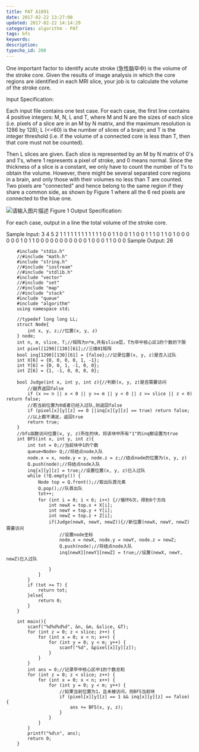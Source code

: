 ```yaml
---
title: PAT A1091
date: 2017-02-22 13:27:08
updated: 2017-02-22 14:14:29
categories: algorithm - PAT
tags: bfs
keywords:
description:
typecho_id: 200
---
```


One important factor to identify acute stroke (急性脑卒中) is the volume of the stroke core. Given the results of image analysis in which the core regions are identified in each MRI slice, your job is to calculate the volume of the stroke core.

Input Specification:

Each input file contains one test case. For each case, the first line contains 4 positive integers: M, N, L and T, where M and N are the sizes of each slice (i.e. pixels of a slice are in an M by N matrix, and the maximum resolution is 1286 by 128); L (<=60) is the number of slices of a brain; and T is the integer threshold (i.e. if the volume of a connected core is less than T, then that core must not be counted).

Then L slices are given. Each slice is represented by an M by N matrix of 0's and 1's, where 1 represents a pixel of stroke, and 0 means normal. Since the thickness of a slice is a constant, we only have to count the number of 1's to obtain the volume. However, there might be several separated core regions in a brain, and only those with their volumes no less than T are counted. Two pixels are "connected" and hence belong to the same region if they share a common side, as shown by Figure 1 where all the 6 red pixels are connected to the blue one.

![请输入图片描述][1]
Figure 1
Output Specification:

For each case, output in a line the total volume of the stroke core.

Sample Input:
3 4 5 2
1 1 1 1
1 1 1 1
1 1 1 1
0 0 1 1
0 0 1 1
0 0 1 1
1 0 1 1
0 1 0 0
0 0 0 0
1 0 1 1
0 0 0 0
0 0 0 0
0 0 0 1
0 0 0 1
1 0 0 0
Sample Output:
26
```
    #include "stdio.h"
    //#include "math.h"
    #include "string.h"
    //#include "iostream"
    //#include "stdlib.h"
    #include "vector"
    //#include "set"
    //#include "map"
    //#include "stack"
    #include "queue"
    #include "algorithm"
    using namespace std;
    
    //typedef long long LL;
    struct Node{
        int x, y, z;//位置(x, y, z)
    } node;
    int n, m, slice, T;//矩阵为n*m,共有slice层，T为卒中核心区1的个数的下限
    int pixel[1290][130][61];//三维01矩阵
    bool inq[1290][130][61] = {false};//记录位置(x, y, z)是否入过队
    int X[6] = {0, 0, 0, 0, 1, -1};
    int Y[6] = {0, 0, 1, -1, 0, 0};
    int Z[6] = {1, -1, 0, 0, 0, 0};
    
    bool Judge(int x, int y, int z){//判断(x, y, z)是否需要访问
        //越界返回false
        if (x >= n || x < 0 || y >= m || y < 0 || z >= slice || z < 0) return false;
        //若当前位置为0或者已经入过队,则返回false
        if (pixel[x][y][z] == 0 ||inq[x][y][z] == true) return false;
        //以上都不满足，返回true
        return true;
    }
    //bfs函数访问位置(x, y, z)所在的块，将该块中所有"1"的inq都设置为true
    int BFS(int x, int y, int z){
        int tot = 0;//当前块中1的个数
        queue<Node> Q;//将结点node入队
        node.x = x, node.y = y, node.z = z;//结点node的位置为(x, y, z)
        Q.push(node);//将结点node入队
        inq[x][y][z] = true;//设置位置(x, y, z)已入过队
        while (!Q.empty()) {
            Node top = Q.front();//取出队首元素
            Q.pop();//队首出队
            tot++;
            for (int i = 0; i < 6; i++) {//循环6次，得到6个方向
                int newX = top.x + X[i];
                int newY = top.y + Y[i];
                int newZ = top.z + Z[i];
                if(Judge(newX, newY, newZ)){//新位置(newX, newY, newZ)需要访问
                    //设置node坐标
                    node.x = newX, node.y = newY, node.z = newZ;
                    Q.push(node);//将结点node入队
                    inq[newX][newY][newZ] = true;//设置(newX, newY, newZ)已入过队
                    
                }
            }
        }
        if (tot >= T) {
            return tot;
        }else{
            return 0;
        }
    }
    
    int main(){
        scanf("%d%d%d%d", &n, &m, &slice, &T);
        for (int z = 0; z < slice; z++) {
            for (int x = 0; x < n; x++) {
                for (int y = 0; y < m; y++) {
                    scanf("%d", &pixel[x][y][z]);
                }
            }
        }
        int ans = 0;//记录卒中核心区中1的个数总和
        for (int z = 0; z < slice; z++) {
            for (int x = 0; x < n; x++) {
                for (int y = 0; y < m; y++) {
                    //如果当前位置为1，且未被访问，则BFS当前块
                    if (pixel[x][y][z] == 1 && inq[x][y][z] == false) {
                        ans += BFS(x, y, z);
                    }
                }
            }
        }
        printf("%d\n", ans);
        return 0;
    }
```
  [1]: https://www.patest.cn/upload/g0_nf8qpnrr0f1.jpg
